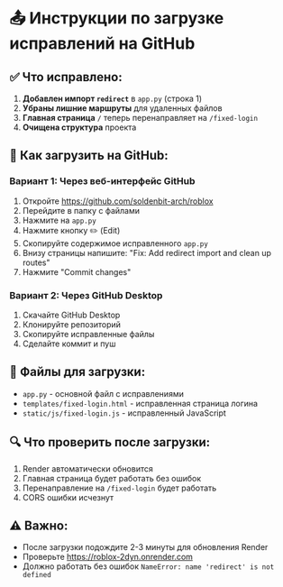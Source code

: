 # 📤 Инструкции по загрузке исправлений на GitHub

## ✅ Что исправлено:

1. **Добавлен импорт `redirect`** в `app.py` (строка 1)
2. **Убраны лишние маршруты** для удаленных файлов
3. **Главная страница** `/` теперь перенаправляет на `/fixed-login`
4. **Очищена структура** проекта

## 🚀 Как загрузить на GitHub:

### Вариант 1: Через веб-интерфейс GitHub
1. Откройте https://github.com/soldenbit-arch/roblox
2. Перейдите в папку с файлами
3. Нажмите на `app.py`
4. Нажмите кнопку ✏️ (Edit)
5. Скопируйте содержимое исправленного `app.py`
6. Внизу страницы напишите: "Fix: Add redirect import and clean up routes"
7. Нажмите "Commit changes"

### Вариант 2: Через GitHub Desktop
1. Скачайте GitHub Desktop
2. Клонируйте репозиторий
3. Скопируйте исправленные файлы
4. Сделайте коммит и пуш

## 📁 Файлы для загрузки:
- `app.py` - основной файл с исправлениями
- `templates/fixed-login.html` - исправленная страница логина
- `static/js/fixed-login.js` - исправленный JavaScript

## 🔍 Что проверить после загрузки:
1. Render автоматически обновится
2. Главная страница будет работать без ошибок
3. Перенаправление на `/fixed-login` будет работать
4. CORS ошибки исчезнут

## ⚠️ Важно:
- После загрузки подождите 2-3 минуты для обновления Render
- Проверьте https://roblox-2dyn.onrender.com
- Должно работать без ошибок `NameError: name 'redirect' is not defined` 
